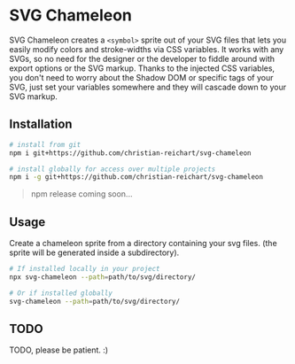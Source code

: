 # SVG Chameleon

SVG Chameleon creates a ```<symbol>``` sprite out of your SVG files that lets you easily modify colors and stroke-widths via CSS variables. It works with any SVGs, so no need for the designer or the developer to fiddle around with export options or the SVG markup. Thanks to the injected CSS variables, you don't need to worry about the Shadow DOM or specific tags of your SVG, just set your variables somewhere and they will cascade down to your SVG markup.

## Installation

``` bash
# install from git
npm i git+https://github.com/christian-reichart/svg-chameleon

# install globally for access over multiple projects
npm i -g git+https://github.com/christian-reichart/svg-chameleon
```

> npm release coming soon...

## Usage

Create a chameleon sprite from a directory containing your svg files. (the sprite will be generated inside a subdirectory).

``` bash
# If installed locally in your project
npx svg-chameleon --path=path/to/svg/directory/

# Or if installed globally
svg-chameleon --path=path/to/svg/directory/
```

## TODO

TODO, please be patient. :)


